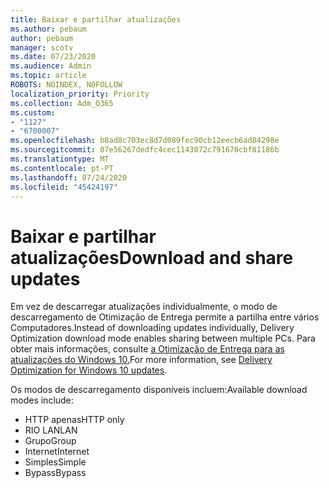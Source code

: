 ```yaml
---
title: Baixar e partilhar atualizações
ms.author: pebaum
author: pebaum
manager: scotv
ms.date: 07/23/2020
ms.audience: Admin
ms.topic: article
ROBOTS: NOINDEX, NOFOLLOW
localization_priority: Priority
ms.collection: Adm_O365
ms.custom:
- "1127"
- "6700007"
ms.openlocfilehash: b8ad8c703ec8d7d089fec90cb12eecb6ad84298e
ms.sourcegitcommit: 07e56267dedfc4cec1143072c791670cbf81186b
ms.translationtype: MT
ms.contentlocale: pt-PT
ms.lasthandoff: 07/24/2020
ms.locfileid: "45424197"
---
```

# <a name="download-and-share-updates"></a><span data-ttu-id="92f97-102">Baixar e partilhar atualizações</span><span class="sxs-lookup"><span data-stu-id="92f97-102">Download and share updates</span></span>

<span data-ttu-id="92f97-103">Em vez de descarregar atualizações individualmente, o modo de descarregamento de Otimização de Entrega permite a partilha entre vários Computadores.</span><span class="sxs-lookup"><span data-stu-id="92f97-103">Instead of downloading updates individually, Delivery Optimization download mode enables sharing between multiple PCs.</span></span> <span data-ttu-id="92f97-104">Para obter mais informações, consulte [a Otimização de Entrega para as atualizações do Windows 10.](https://docs.microsoft.com/windows/deployment/update/waas-delivery-optimization)</span><span class="sxs-lookup"><span data-stu-id="92f97-104">For more information, see [Delivery Optimization for Windows 10 updates](https://docs.microsoft.com/windows/deployment/update/waas-delivery-optimization).</span></span>  

<span data-ttu-id="92f97-105">Os modos de descarregamento disponíveis incluem:</span><span class="sxs-lookup"><span data-stu-id="92f97-105">Available download modes include:</span></span>  
- <span data-ttu-id="92f97-106">HTTP apenas</span><span class="sxs-lookup"><span data-stu-id="92f97-106">HTTP only</span></span>  
- <span data-ttu-id="92f97-107">RIO LAN</span><span class="sxs-lookup"><span data-stu-id="92f97-107">LAN</span></span>  
- <span data-ttu-id="92f97-108">Grupo</span><span class="sxs-lookup"><span data-stu-id="92f97-108">Group</span></span>  
- <span data-ttu-id="92f97-109">Internet</span><span class="sxs-lookup"><span data-stu-id="92f97-109">Internet</span></span>  
- <span data-ttu-id="92f97-110">Simples</span><span class="sxs-lookup"><span data-stu-id="92f97-110">Simple</span></span>  
- <span data-ttu-id="92f97-111">Bypass</span><span class="sxs-lookup"><span data-stu-id="92f97-111">Bypass</span></span>